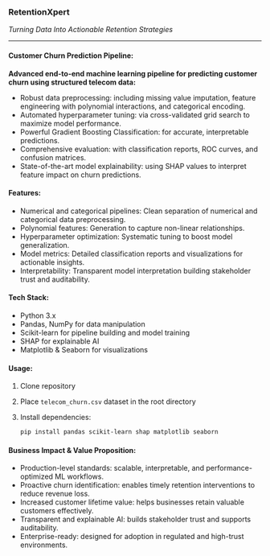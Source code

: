 ### RetentionXpert  
*Turning Data Into Actionable Retention Strategies*

---

#### Customer Churn Prediction Pipeline:

**Advanced end-to-end machine learning pipeline for predicting customer churn using structured telecom data:**

* Robust data preprocessing: including missing value imputation, feature engineering with polynomial interactions, and categorical encoding.  
* Automated hyperparameter tuning: via cross-validated grid search to maximize model performance.  
* Powerful Gradient Boosting Classification: for accurate, interpretable predictions.  
* Comprehensive evaluation: with classification reports, ROC curves, and confusion matrices.  
* State-of-the-art model explainability: using SHAP values to interpret feature impact on churn predictions.


#### Features:

- Numerical and categorical pipelines: Clean separation of numerical and categorical data preprocessing.  
- Polynomial features: Generation to capture non-linear relationships.  
- Hyperparameter optimization: Systematic tuning to boost model generalization.  
- Model metrics: Detailed classification reports and visualizations for actionable insights.  
- Interpretability: Transparent model interpretation building stakeholder trust and auditability.


#### Tech Stack:

- Python 3.x  
- Pandas, NumPy for data manipulation  
- Scikit-learn for pipeline building and model training  
- SHAP for explainable AI  
- Matplotlib & Seaborn for visualizations  


#### Usage:

1. Clone repository  
2. Place `telecom_churn.csv` dataset in the root directory  
3. Install dependencies:

   ```bash
   pip install pandas scikit-learn shap matplotlib seaborn


#### Business Impact & Value Proposition:

- Production-level standards: scalable, interpretable, and performance-optimized ML workflows.  
- Proactive churn identification: enables timely retention interventions to reduce revenue loss.  
- Increased customer lifetime value: helps businesses retain valuable customers effectively.  
- Transparent and explainable AI: builds stakeholder trust and supports auditability.  
- Enterprise-ready: designed for adoption in regulated and high-trust environments.
